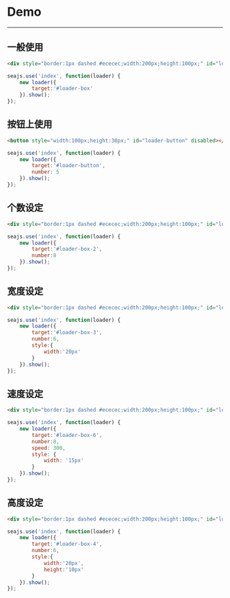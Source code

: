 # Demo

---

## 一般使用

````html
<div style="border:1px dashed #ececec;width:200px;height:100px;" id="loader-box"></div>
````

````javascript
seajs.use('index', function(loader) {
    new loader({
        target:'#loader-box'
    }).show();
});
````

## 按钮上使用

````html
<button style="width:100px;height:30px;" id="loader-button" disabled></button>
````

````javascript
seajs.use('index', function(loader) {
    new loader({
        target:'#loader-button',
        number: 5
    }).show();
});
````

## 个数设定

````html
<div style="border:1px dashed #ececec;width:200px;height:100px;" id="loader-box-2"></div>
````

````javascript
seajs.use('index', function(loader) {
    new loader({
        target:'#loader-box-2',
        number:8
    }).show();
});
````

## 宽度设定

````html
<div style="border:1px dashed #ececec;width:200px;height:100px;" id="loader-box-3"></div>
````

````javascript
seajs.use('index', function(loader) {
    new loader({
        target:'#loader-box-3',
        number:6,
        style:{
            width:'20px'
        }
    }).show();
});
````

## 速度设定

````html
<div style="border:1px dashed #ececec;width:200px;height:100px;" id="loader-box-6"></div>
````

````javascript
seajs.use('index', function(loader) {
    new loader({
        target:'#loader-box-6',
        number:8,
        speed: 300,
        style: {
            width: '15px'
        }
    }).show();
});
````

## 高度设定

````html
<div style="border:1px dashed #ececec;width:200px;height:100px;" id="loader-box-4"></div>
````

````javascript
seajs.use('index', function(loader) {
    new loader({
        target:'#loader-box-4',
        number:6,
        style:{
            width:'20px',
            height:'10px'
        }
    }).show();
});
````